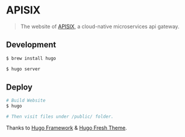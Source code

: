 # APISIX

> The website of [APISIX](https://github.com/iresty/apisix), a cloud-native microservices api gateway.

## Development
```sh
$ brew install hugo

$ hugo server
```

## Deploy
```sh
# Build Website
$ hugo

# Then visit files under /public/ folder.
```

Thanks to [Hugo Framework](https://gohugo.io/) & [Hugo Fresh Theme](https://themes.gohugo.io/hugo-fresh/).